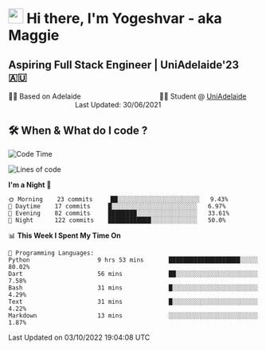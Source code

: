 <h1><img src="https://emojis.slackmojis.com/emojis/images/1531849430/4246/blob-sunglasses.gif?1531849430" width="30"/> Hi there, I'm Yogeshvar - aka Maggie</h1>

## Aspiring Full Stack Engineer | UniAdelaide'23 🇦🇺  
🏂🏻  Based on Adelaide &nbsp;&nbsp;&nbsp;&nbsp;&nbsp;&nbsp;&nbsp;&nbsp;&nbsp;&nbsp;&nbsp;&nbsp;&nbsp;&nbsp;&nbsp;&nbsp;&nbsp;&nbsp;&nbsp;&nbsp;&nbsp;&nbsp;&nbsp;&nbsp;&nbsp;&nbsp;&nbsp;&nbsp;&nbsp;&nbsp;&nbsp;&nbsp;&nbsp;&nbsp;&nbsp;&nbsp;&nbsp;&nbsp;&nbsp;👨‍💻 Student @ [UniAdelaide](https://www.adelaide.edu.au)   &nbsp;&nbsp;&nbsp;&nbsp;&nbsp;&nbsp;&nbsp;&nbsp;&nbsp;&nbsp;&nbsp;&nbsp;&nbsp;&nbsp;&nbsp;&nbsp;&nbsp;&nbsp;&nbsp;&nbsp;&nbsp;&nbsp;&nbsp;&nbsp;&nbsp;&nbsp;&nbsp;&nbsp;&nbsp;&nbsp;&nbsp;&nbsp; &nbsp;Last Updated: 30/06/2021

## 🛠 When & What do I code ?  

<!--START_SECTION:waka-->
![Code Time](http://img.shields.io/badge/Code%20Time-1%2C799%20hrs%2018%20mins-blue)

![Lines of code](https://img.shields.io/badge/From%20Hello%20World%20I%27ve%20Written-2%20Million%20lines%20of%20code-blue)

**I'm a Night 🦉** 

```text
🌞 Morning    23 commits     ██░░░░░░░░░░░░░░░░░░░░░░░   9.43% 
🌆 Daytime    17 commits     █░░░░░░░░░░░░░░░░░░░░░░░░   6.97% 
🌃 Evening    82 commits     ████████░░░░░░░░░░░░░░░░░   33.61% 
🌙 Night      122 commits    ████████████░░░░░░░░░░░░░   50.0%

```


📊 **This Week I Spent My Time On** 

```text
💬 Programming Languages: 
Python                   9 hrs 53 mins       ████████████████████░░░░░   80.02% 
Dart                     56 mins             ██░░░░░░░░░░░░░░░░░░░░░░░   7.58% 
Bash                     31 mins             █░░░░░░░░░░░░░░░░░░░░░░░░   4.29% 
Text                     31 mins             █░░░░░░░░░░░░░░░░░░░░░░░░   4.22% 
Markdown                 13 mins             ░░░░░░░░░░░░░░░░░░░░░░░░░   1.87%

```


 Last Updated on 03/10/2022 19:04:08 UTC
<!--END_SECTION:waka-->

